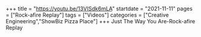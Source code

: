 +++
title = "https://youtu.be/13VISdk6mLA"
startdate = "2021-11-11"
pages = ["Rock-afire Replay"]
tags = ["Videos"]
categories = ["Creative Engineering","ShowBiz Pizza Place"]
+++
Just The Way You Are-Rock-afire Replay
